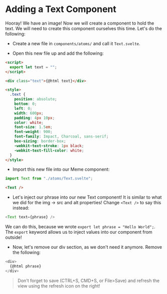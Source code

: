 # Adding a Text Component

Hooray! We have an image! Now we will create a component to hold the text. We will need to create this component ourselves this time. Let's do the following:

- Create a new file in `components/atoms/` and call it `Text.svelte`.

- Open this new file up and add the following:

```html
<script>
  export let text = "";
</script>

<div class="text">{@html text}</div>

<style>
  .text {
    position: absolute;
    bottom: 0;
    left: 0;
    width: 600px;
    padding: 4px 10px;
    color: white;
    font-size: 1.5em;
    font-weight: 900;
    font-family: Impact, Charcoal, sans-serif;
    box-sizing: border-box;
    -webkit-text-stroke: 1px black;
    -webkit-text-fill-color: white;
  }
</style>
```

- Import this new file into our Meme component:

```js
import Text from "./atoms/Text.svelte";
```

```html
<Text />
```

- Let's inject our phrase into our new Text component! It is similar to what we did for the img -> src and alt properties! Change `<Text />` to say this instead:

```js
<Text text={phrase} />
```

We can do this, because we wrote `export let phrase = "Hello World";`. The `export` keyword allows us to inject values into our component from outside!

- Now, let's remove our div section, as we don't need it anymore. Remove the following:

```js
<div>
  {@html phrase}
</div>
```

> Don't forget to save (CTRL+S, CMD+S, or File>Save) and refresh the view using the refresh icon on the right!
